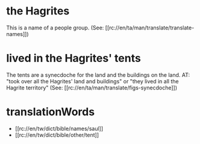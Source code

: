 # the Hagrites

This is a name of a people group. (See: [[rc://en/ta/man/translate/translate-names]])

# lived in the Hagrites' tents

The tents are a synecdoche for the land and the buildings on the land. AT: "took over all the Hagrites' land and buildings" or "they lived in all the Hagrite territory" (See: [[rc://en/ta/man/translate/figs-synecdoche]])

# translationWords

* [[rc://en/tw/dict/bible/names/saul]]
* [[rc://en/tw/dict/bible/other/tent]]